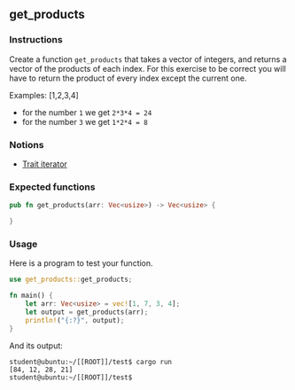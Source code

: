 ## get_products

### Instructions

Create a function `get_products` that takes a vector of integers, and returns a vector of the products
of each index. For this exercise to be correct you will have to return the product of every index
except the current one.

Examples: [1,2,3,4]

- for the number `1` we get `2*3*4 = 24`
- for the number `3` we get `1*2*4 = 8`

### Notions

- [Trait iterator](https://doc.rust-lang.org/std/iter/trait.Iterator.html)

### Expected functions

```rust
pub fn get_products(arr: Vec<usize>) -> Vec<usize> {

}
```

### Usage

Here is a program to test your function.

```rust
use get_products::get_products;

fn main() {
    let arr: Vec<usize> = vec![1, 7, 3, 4];
    let output = get_products(arr);
    println!("{:?}", output);
}
```

And its output:

```console
student@ubuntu:~/[[ROOT]]/test$ cargo run
[84, 12, 28, 21]
student@ubuntu:~/[[ROOT]]/test$
```
